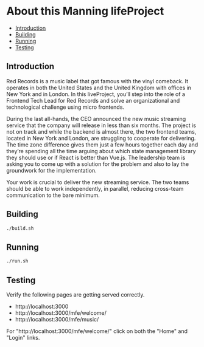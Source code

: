 # About this Manning lifeProject
<!-- TOC -->

- [Introduction](#introduction)
- [Building](#building)
- [Running](#running)
- [Testing](#testing)

<!-- /TOC -->
## Introduction

Red Records is a music label that got famous with the vinyl comeback. It operates in both the United States and the United Kingdom with offices in New York and in London. In this liveProject, you’ll step into the role of a Frontend Tech Lead for Red Records and solve an organizational and technological challenge using micro frontends.

During the last all-hands, the CEO announced the new music streaming service that the company will release in less than six months. The project is not on track and while the backend is almost there, the two frontend teams, located in New York and London, are struggling to cooperate for delivering. The time zone difference gives them just a few hours together each day and they’re spending all the time arguing about which state management library they should use or if React is better than Vue.js. The leadership team is asking you to come up with a solution for the problem and also to lay the groundwork for the implementation.

Your work is crucial to deliver the new streaming service. The two teams should be able to work independently, in parallel, reducing cross-team communication to the bare minimum.

## Building

```sh
./build.sh
```

## Running

```sh
./run.sh
```

## Testing

Verify the following pages are getting served correctly.

- http://localhost:3000
- http://localhost:3000/mfe/welcome/
- http://localhost:3000/mfe/music/

For "http://localhost:3000/mfe/welcome/" click on both the "Home" and "Login" links.
